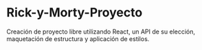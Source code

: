 # Rick-y-Morty-Proyecto
Creación de proyecto libre utilizando React, un API de su elección, maquetación de estructura y aplicación de estilos.
